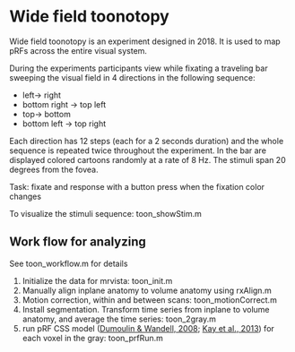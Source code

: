 
# Wide field toonotopy

Wide field toonotopy is an experiment designed in 2018. It is used to map pRFs across the entire visual system.

During the experiments participants view while fixating a traveling bar sweeping the visual field in 4 directions in the following sequence: 
- left-> right
- bottom right -> top left
- top-> bottom
- bottom left -> top right

Each direction has 12 steps (each for a 2 seconds duration) and the whole sequence is repeated twice throughout the experiment. In the bar are displayed colored cartoons randomly at a rate of 8 Hz. The stimuli span 20 degrees from the fovea.

Task: fixate and response with a button press when the fixation color changes

To visualize the stimuli sequence: toon_showStim.m

## Work flow for analyzing 
See toon_workflow.m for details
1. Initialize the data for mrvista: toon_init.m
2. Manually align inplane anatomy to volume anatomy using rxAlign.m
3. Motion correction, within and between scans: toon_motionCorrect.m
4. Install segmentation. Transform time series from inplane to volume anatomy, and average the time series: toon_2gray.m
5. run pRF CSS model ([Dumoulin & Wandell, 2008](https://www.ncbi.nlm.nih.gov/pubmed/17977024); [Kay et al., 2013](https://www.ncbi.nlm.nih.gov/pmc/articles/PMC3727075/)) for each voxel in the gray: toon_prfRun.m




